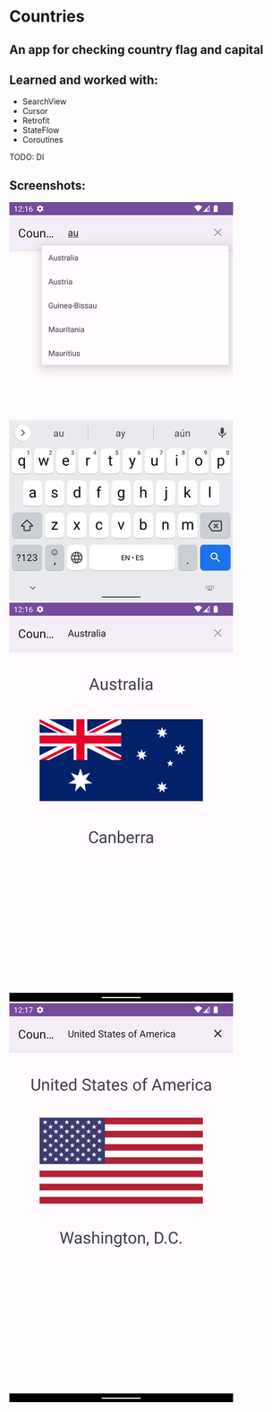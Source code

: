Countries
====================
An app for checking country flag and capital
----------------
Learned and worked with:
------------------
- SearchView
- Cursor
- Retrofit
- StateFlow
- Coroutines

TODO: DI

Screenshots:
------------------------
![](img/1.png)
![](img/2.png)
![](img/3.png)
